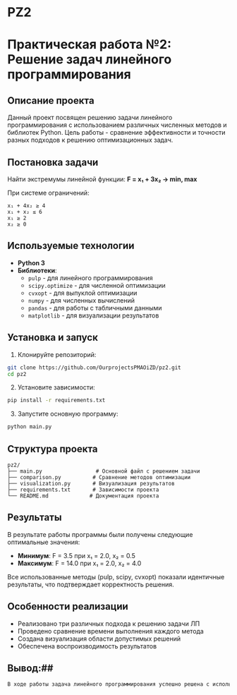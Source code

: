 # PZ2
# Практическая работа №2: Решение задач линейного программирования

## Описание проекта
Данный проект посвящен решению задачи линейного программирования с использованием различных численных методов и библиотек Python. Цель работы - сравнение эффективности и точности разных подходов к решению оптимизационных задач.

## Постановка задачи
Найти экстремумы линейной функции:
**F = x₁ + 3x₂ → min, max**

При системе ограничений:
```
x₁ + 4x₂ ≥ 4
x₁ + x₂ ≤ 6
x₁ ≥ 2
x₂ ≥ 0
```

## Используемые технологии
- **Python 3**
- **Библиотеки**:
  - `pulp` - для линейного программирования
  - `scipy.optimize` - для численной оптимизации
  - `cvxopt` - для выпуклой оптимизации
  - `numpy` - для численных вычислений
  - `pandas` - для работы с табличными данными
  - `matplotlib` - для визуализации результатов

## Установка и запуск

1. Клонируйте репозиторий:
```bash
git clone https://github.com/OurprojectsPMAOiZD/pz2.git
cd pz2
```

2. Установите зависимости:
```bash
pip install -r requirements.txt
```

3. Запустите основную программу:
```bash
python main.py
```

## Структура проекта
```
pz2/
├── main.py                 # Основной файл с решением задачи
├── comparison.py          # Сравнение методов оптимизации
├── visualization.py       # Визуализация результатов
├── requirements.txt       # Зависимости проекта
└── README.md             # Документация проекта
```

## Результаты
В результате работы программы были получены следующие оптимальные значения:

- **Минимум**: F = 3.5 при x₁ = 2.0, x₂ = 0.5
- **Максимум**: F = 14.0 при x₁ = 2.0, x₂ = 4.0

Все использованные методы (pulp, scipy, cvxopt) показали идентичные результаты, что подтверждает корректность решения.

## Особенности реализации
- Реализовано три различных подхода к решению задачи ЛП
- Проведено сравнение времени выполнения каждого метода
- Создана визуализация области допустимых решений
- Обеспечена воспроизводимость результатов
## Вывод:## 
```markdown
В ходе работы задача линейного программирования успешно решена с использованием библиотек pulp, scipy и cvxopt. Все методы показали идентичные результаты, подтвердив корректность нахождения экстремумов целевой функции в рамках заданных ограничений.
```
